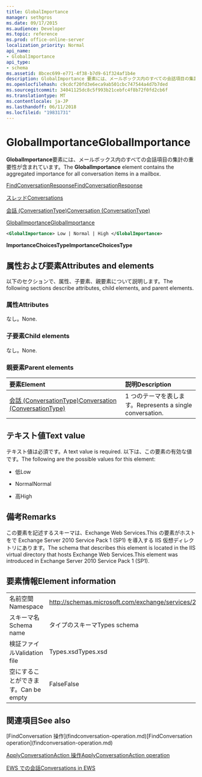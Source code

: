 ```yaml
---
title: GlobalImportance
manager: sethgros
ms.date: 09/17/2015
ms.audience: Developer
ms.topic: reference
ms.prod: office-online-server
localization_priority: Normal
api_name:
- GlobalImportance
api_type:
- schema
ms.assetid: 8bcec699-e771-4f38-b7d9-61f324af1b4e
description: GlobalImportance 要素には、メールボックス内のすべての会話項目の集計の重要性が含まれています。
ms.openlocfilehash: c9cdcf20fd3e6eca9ab501cbc747544a4d7b7ded
ms.sourcegitcommit: 34041125dc8c5f993b21cebfc4f8b72f0fd2cb6f
ms.translationtype: MT
ms.contentlocale: ja-JP
ms.lasthandoff: 06/11/2018
ms.locfileid: "19831731"
---
```

# <a name="globalimportance"></a><span data-ttu-id="2ee75-103">GlobalImportance</span><span class="sxs-lookup"><span data-stu-id="2ee75-103">GlobalImportance</span></span>

<span data-ttu-id="2ee75-104">**GlobalImportance**要素には、メールボックス内のすべての会話項目の集計の重要性が含まれています。</span><span class="sxs-lookup"><span data-stu-id="2ee75-104">The **GlobalImportance** element contains the aggregated importance for all conversation items in a mailbox.</span></span> 
  
[<span data-ttu-id="2ee75-105">FindConversationResponse</span><span class="sxs-lookup"><span data-stu-id="2ee75-105">FindConversationResponse</span></span>](findconversationresponse.md)
  
[<span data-ttu-id="2ee75-106">スレッド</span><span class="sxs-lookup"><span data-stu-id="2ee75-106">Conversations</span></span>](conversations-ex15websvcsotherref.md)
  
[<span data-ttu-id="2ee75-107">会話 (ConversationType)</span><span class="sxs-lookup"><span data-stu-id="2ee75-107">Conversation (ConversationType)</span></span>](conversation-conversationtype.md)
  
[<span data-ttu-id="2ee75-108">GlobalImportance</span><span class="sxs-lookup"><span data-stu-id="2ee75-108">GlobalImportance</span></span>](globalimportance.md)
  
```XML
<GlobalImportance> Low | Normal | High </GlobalImportance>
```

 <span data-ttu-id="2ee75-109">**ImportanceChoicesType**</span><span class="sxs-lookup"><span data-stu-id="2ee75-109">**ImportanceChoicesType**</span></span>
## <a name="attributes-and-elements"></a><span data-ttu-id="2ee75-110">属性および要素</span><span class="sxs-lookup"><span data-stu-id="2ee75-110">Attributes and elements</span></span>

<span data-ttu-id="2ee75-111">以下のセクションで、属性、子要素、親要素について説明します。</span><span class="sxs-lookup"><span data-stu-id="2ee75-111">The following sections describe attributes, child elements, and parent elements.</span></span>
  
### <a name="attributes"></a><span data-ttu-id="2ee75-112">属性</span><span class="sxs-lookup"><span data-stu-id="2ee75-112">Attributes</span></span>

<span data-ttu-id="2ee75-113">なし。</span><span class="sxs-lookup"><span data-stu-id="2ee75-113">None.</span></span>
  
### <a name="child-elements"></a><span data-ttu-id="2ee75-114">子要素</span><span class="sxs-lookup"><span data-stu-id="2ee75-114">Child elements</span></span>

<span data-ttu-id="2ee75-115">なし。</span><span class="sxs-lookup"><span data-stu-id="2ee75-115">None.</span></span>
  
### <a name="parent-elements"></a><span data-ttu-id="2ee75-116">親要素</span><span class="sxs-lookup"><span data-stu-id="2ee75-116">Parent elements</span></span>

|<span data-ttu-id="2ee75-117">**要素**</span><span class="sxs-lookup"><span data-stu-id="2ee75-117">**Element**</span></span>|<span data-ttu-id="2ee75-118">**説明**</span><span class="sxs-lookup"><span data-stu-id="2ee75-118">**Description**</span></span>|
|:-----|:-----|
|[<span data-ttu-id="2ee75-119">会話 (ConversationType)</span><span class="sxs-lookup"><span data-stu-id="2ee75-119">Conversation (ConversationType)</span></span>](conversation-conversationtype.md) <br/> |<span data-ttu-id="2ee75-120">1 つのテーマを表します。</span><span class="sxs-lookup"><span data-stu-id="2ee75-120">Represents a single conversation.</span></span>  <br/> |
   
## <a name="text-value"></a><span data-ttu-id="2ee75-121">テキスト値</span><span class="sxs-lookup"><span data-stu-id="2ee75-121">Text value</span></span>

<span data-ttu-id="2ee75-122">テキスト値は必須です。</span><span class="sxs-lookup"><span data-stu-id="2ee75-122">A text value is required.</span></span> <span data-ttu-id="2ee75-123">以下は、この要素の有効な値です。</span><span class="sxs-lookup"><span data-stu-id="2ee75-123">The following are the possible values for this element:</span></span>
  
- <span data-ttu-id="2ee75-124">低</span><span class="sxs-lookup"><span data-stu-id="2ee75-124">Low</span></span>
    
- <span data-ttu-id="2ee75-125">Normal</span><span class="sxs-lookup"><span data-stu-id="2ee75-125">Normal</span></span>
    
- <span data-ttu-id="2ee75-126">高</span><span class="sxs-lookup"><span data-stu-id="2ee75-126">High</span></span>
    
## <a name="remarks"></a><span data-ttu-id="2ee75-127">備考</span><span class="sxs-lookup"><span data-stu-id="2ee75-127">Remarks</span></span>

<span data-ttu-id="2ee75-128">この要素を記述するスキーマは、Exchange Web Services.This の要素がホストをで Exchange Server 2010 Service Pack 1 (SP1) を導入する IIS 仮想ディレクトリにあります。</span><span class="sxs-lookup"><span data-stu-id="2ee75-128">The schema that describes this element is located in the IIS virtual directory that hosts Exchange Web Services.This element was introduced in Exchange Server 2010 Service Pack 1 (SP1).</span></span>
  
## <a name="element-information"></a><span data-ttu-id="2ee75-129">要素情報</span><span class="sxs-lookup"><span data-stu-id="2ee75-129">Element information</span></span>

|||
|:-----|:-----|
|<span data-ttu-id="2ee75-130">名前空間</span><span class="sxs-lookup"><span data-stu-id="2ee75-130">Namespace</span></span>  <br/> |http://schemas.microsoft.com/exchange/services/2006/types  <br/> |
|<span data-ttu-id="2ee75-131">スキーマ名</span><span class="sxs-lookup"><span data-stu-id="2ee75-131">Schema name</span></span>  <br/> |<span data-ttu-id="2ee75-132">タイプのスキーマ</span><span class="sxs-lookup"><span data-stu-id="2ee75-132">Types schema</span></span>  <br/> |
|<span data-ttu-id="2ee75-133">検証ファイル</span><span class="sxs-lookup"><span data-stu-id="2ee75-133">Validation file</span></span>  <br/> |<span data-ttu-id="2ee75-134">Types.xsd</span><span class="sxs-lookup"><span data-stu-id="2ee75-134">Types.xsd</span></span>  <br/> |
|<span data-ttu-id="2ee75-135">空にすることができます。</span><span class="sxs-lookup"><span data-stu-id="2ee75-135">Can be empty</span></span>  <br/> |<span data-ttu-id="2ee75-136">False</span><span class="sxs-lookup"><span data-stu-id="2ee75-136">False</span></span>  <br/> |
   
## <a name="see-also"></a><span data-ttu-id="2ee75-137">関連項目</span><span class="sxs-lookup"><span data-stu-id="2ee75-137">See also</span></span>



<span data-ttu-id="2ee75-138">
  [FindConversation 操作](findconversation-operation.md)</span><span class="sxs-lookup"><span data-stu-id="2ee75-138">[FindConversation operation](findconversation-operation.md)</span></span>
  
[<span data-ttu-id="2ee75-139">ApplyConversationAction 操作</span><span class="sxs-lookup"><span data-stu-id="2ee75-139">ApplyConversationAction operation</span></span>](applyconversationaction-operation.md)


[<span data-ttu-id="2ee75-140">EWS での会話</span><span class="sxs-lookup"><span data-stu-id="2ee75-140">Conversations in EWS</span></span>](http://msdn.microsoft.com/library/91e64629-db6c-4c94-9dcb-d386232e8467%28Office.15%29.aspx)

